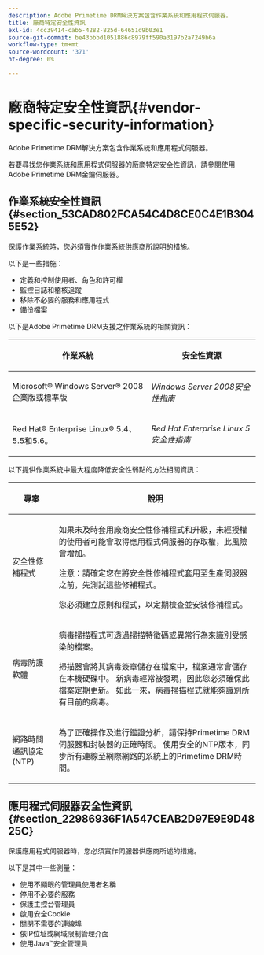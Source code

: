 ```yaml
---
description: Adobe Primetime DRM解決方案包含作業系統和應用程式伺服器。
title: 廠商特定安全性資訊
exl-id: 4cc39414-cab5-4282-825d-64651d9b03e1
source-git-commit: be43bbbd1051886c8979ff590a3197b2a7249b6a
workflow-type: tm+mt
source-wordcount: '371'
ht-degree: 0%

---
```


# 廠商特定安全性資訊{#vendor-specific-security-information}

Adobe Primetime DRM解決方案包含作業系統和應用程式伺服器。

若要尋找您作業系統和應用程式伺服器的廠商特定安全性資訊，請參閱使用Adobe Primetime DRM金鑰伺服器。

## 作業系統安全性資訊 {#section_53CAD802FCA54C4D8CE0C4E1B3045E52}

保護作業系統時，您必須實作作業系統供應商所說明的措施。

以下是一些措施：

* 定義和控制使用者、角色和許可權
* 監控日誌和稽核追蹤
* 移除不必要的服務和應用程式
* 備份檔案

以下是Adobe Primetime DRM支援之作業系統的相關資訊：

<table frame="all" colsep="1" rowsep="1" class="+ topic/table adobe-d/table " id="table_ugl_kjz_n4"> 
 <thead class="- topic/thead "> 
  <tr rowsep="1" class="- topic/row "> 
   <th colname="1" class="- topic/entry entry"> <p class="- topic/p ">作業系統 </p> </th> 
   <th colname="2" class="- topic/entry entry"> <p class="- topic/p ">安全性資源 </p> </th> 
  </tr> 
 </thead>
 <tbody class="- topic/tbody "> 
  <tr rowsep="1" class="- topic/row "> 
   <td colname="1" class="- topic/entry "> <p class="- topic/p ">Microsoft® Windows Server® 2008企業版或標準版 </p> </td> 
   <td colname="2" class="- topic/entry "> <p class="- topic/p "><i class="+ topic/ph hi-d/i ">Windows Server 2008安全性指南</i> </p> </td> 
  </tr> 
  <tr rowsep="0" class="- topic/row "> 
   <td colname="1" class="- topic/entry "> <p class="- topic/p ">Red Hat® Enterprise Linux® 5.4、5.5和5.6。 </p> </td> 
   <td colname="2" class="- topic/entry "> <p class="- topic/p "><i class="+ topic/ph hi-d/i ">Red Hat Enterprise Linux 5安全性指南</i> </p> </td> 
  </tr> 
 </tbody> 
</table>

以下提供作業系統中最大程度降低安全性弱點的方法相關資訊：

<table frame="all" colsep="1" rowsep="1" class="+ topic/table adobe-d/table " id="table_whl_kjz_n4"> 
 <thead class="- topic/thead "> 
  <tr rowsep="1" class="- topic/row "> 
   <th colname="1" class="- topic/entry entry"> <p class="- topic/p ">專案 </p> </th> 
   <th colname="2" class="- topic/entry entry"> <p class="- topic/p ">說明 </p> </th> 
  </tr> 
 </thead>
 <tbody class="- topic/tbody "> 
  <tr rowsep="1" class="- topic/row "> 
   <td colname="1" class="- topic/entry "> <p class="- topic/p ">安全性修補程式 </p> </td> 
   <td colname="2" class="- topic/entry "> <p class="- topic/p ">如果未及時套用廠商安全性修補程式和升級，未經授權的使用者可能會取得應用程式伺服器的存取權，此風險會增加。 </p> <p>注意：請確定您在將安全性修補程式套用至生產伺服器之前，先測試這些修補程式。 </p> <p class="- topic/p ">您必須建立原則和程式，以定期檢查並安裝修補程式。 </p> </td> 
  </tr> 
  <tr rowsep="1" class="- topic/row "> 
   <td colname="1" class="- topic/entry "> <p class="- topic/p ">病毒防護軟體 </p> </td> 
   <td colname="2" class="- topic/entry "> <p class="- topic/p ">病毒掃描程式可透過掃描特徵碼或異常行為來識別受感染的檔案。 </p> <p>掃描器會將其病毒簽章儲存在檔案中，檔案通常會儲存在本機硬碟中。 新病毒經常被發現，因此您必須確保此檔案定期更新。 如此一來，病毒掃描程式就能夠識別所有目前的病毒。 </p> </td> 
  </tr> 
  <tr rowsep="0" class="- topic/row "> 
   <td colname="1" class="- topic/entry "> <p class="- topic/p ">網路時間通訊協定(NTP) </p> </td> 
   <td colname="2" class="- topic/entry "> <p class="- topic/p ">為了正確操作及進行鑑證分析，請保持Primetime DRM伺服器和封裝器的正確時間。 使用安全的NTP版本，同步所有連線至網際網路的系統上的Primetime DRM時間。 </p> </td> 
  </tr> 
 </tbody> 
</table>

## 應用程式伺服器安全性資訊 {#section_22986936F1A547CEAB2D97E9E9D4825C}

保護應用程式伺服器時，您必須實作伺服器供應商所述的措施。

以下是其中一些測量：

* 使用不顯眼的管理員使用者名稱
* 停用不必要的服務
* 保護主控台管理員
* 啟用安全Cookie
* 關閉不需要的連線埠
* 依IP位址或網域限制管理介面
* 使用Java™安全管理員
